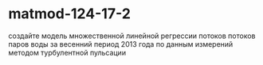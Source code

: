 # matmod-124-17-2
создайте модель множественной линейной регрессии потоков потоков паров воды за весенний период 2013 года по данным измерений методом турбулентной пульсации
